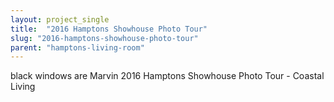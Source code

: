 ```yaml
---
layout: project_single
title:  "2016 Hamptons Showhouse Photo Tour"
slug: "2016-hamptons-showhouse-photo-tour"
parent: "hamptons-living-room"
---
```

black windows are Marvin 2016 Hamptons Showhouse Photo Tour - Coastal Living